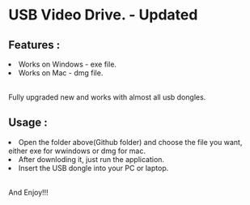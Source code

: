 <h1>USB Video Drive. - Updated</h1>
<h2>Features :</h2>
<li>Works on Windows - exe file. </li>
<li>Works on Mac - dmg file.</li>
<br>
<p>Fully upgraded new and works with almost all usb dongles.</p>

<h2>Usage :</h2>
<li>Open the folder above(Github folder) and choose the file you want, either exe for wwindows or dmg for mac.</li>
<li>After downloding it, just run the application.</li>
<li>Insert the USB dongle into your PC or laptop.</li>
<br>
<p>And Enjoy!!!</p>